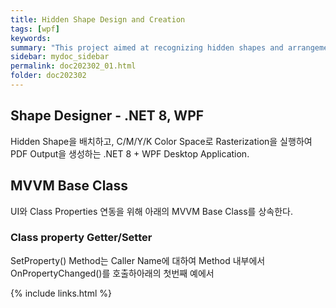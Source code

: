 ```yaml
---
title: Hidden Shape Design and Creation
tags: [wpf]
keywords:
summary: "This project aimed at recognizing hidden shapes and arrangements, and authenticating genuine products with encrypted codes. It was conducted from June to December 2023."
sidebar: mydoc_sidebar
permalink: doc202302_01.html
folder: doc202302
---
```


## Shape Designer - .NET 8, WPF

Hidden Shape을 배치하고, C/M/Y/K Color Space로 Rasterization을 실행하여 PDF Output을 생성하는 .NET 8 + WPF Desktop Application.

## MVVM Base Class

UI와 Class Properties 연동을 위해 아래의 MVVM Base Class를 상속한다.



### Class property Getter/Setter

SetProperty() Method는 Caller Name에 대하여 Method 내부에서 OnPropertyChanged()를 호출하아래의 첫번째 예에서 



{% include links.html %}
